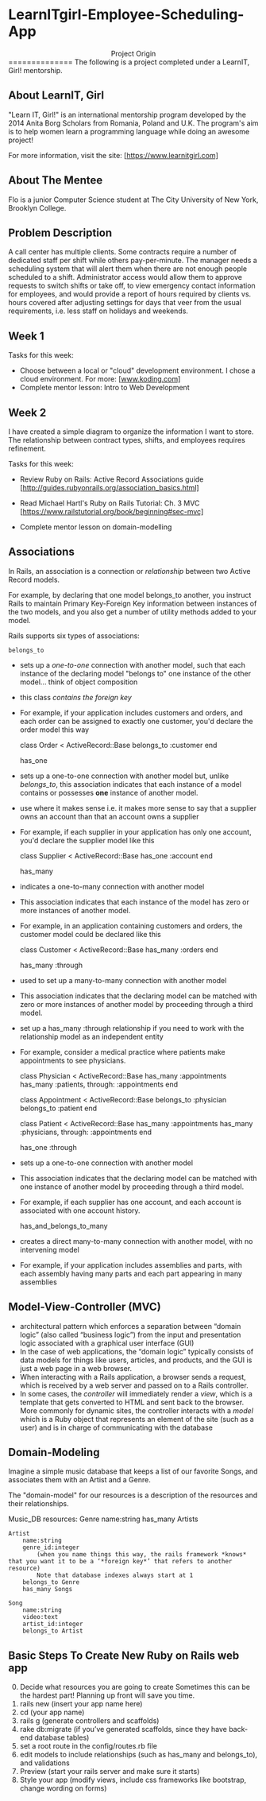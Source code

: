 # LearnITgirl-Employee-Scheduling-App

<center>Project Origin</center>
==============
The following is a project completed under a LearnIT, Girl! mentorship.

About LearnIT, Girl
--------------------

 "Learn IT, Girl!" is an international mentorship program developed by the 2014 Anita Borg Scholars from Romania, Poland and U.K. The program's aim is to help women learn a programming language while doing an awesome project!

 For more information, visit the site:
    [https://www.learnitgirl.com]

About The Mentee
-----------------
Flo is a junior Computer Science student at The City University of New York, Brooklyn College.


Problem Description
-------------------

A call center has multiple clients. Some contracts require a number of dedicated staff per shift while others pay-per-minute.  The manager needs a scheduling system that will alert them when there are not enough people scheduled to a shift.  Administrator access would allow them to approve requests to switch shifts or take off, to view emergency contact information for employees, and would provide a report of hours required by clients vs. hours covered after adjusting settings for days that veer from the usual requirements, i.e. less staff on holidays and weekends.


Week 1
--------
Tasks for this week:

- Choose between a local or "cloud" development environment.
I chose a cloud environment. For more: [www.koding.com]
- Complete mentor lesson: Intro to Web Development



Week 2
--------
I have created a simple diagram to organize the information I want to store. The relationship between contract types, shifts, and employees requires refinement.

Tasks for this week:

- Review Ruby on Rails: Active Record Associations guide
    [http://guides.rubyonrails.org/association_basics.html]

- Read Michael Hartl's Ruby on Rails Tutorial: Ch. 3 MVC
    [https://www.railstutorial.org/book/beginning#sec-mvc]

- Complete mentor lesson on domain-modelling


Associations
--------------
In Rails, an association is a connection or *relationship* between two Active Record models.

For example, by declaring that one model belongs_to another, you instruct Rails to maintain Primary Key-Foreign Key information between instances of the two models, and you also get a number of utility methods added to your model.

Rails supports six types of associations:

    belongs_to

- sets up a *one-to-one* connection with another model, such that each instance of the declaring model "belongs to" one instance of the other model... think of object composition
- this class *contains the foreign key*
- For example, if your application includes customers and orders, and each order can be assigned to exactly one customer, you'd declare the order model this way

    class Order < ActiveRecord::Base
        belongs_to :customer
    end


    has_one

- sets up a one-to-one connection with another model but, unlike *belongs_to*, this association indicates that each instance of a model contains or possesses **one** instance of another model.
- use where it makes sense i.e. it makes more sense to say that a supplier owns an account than that an account owns a supplier
- For example, if each supplier in your application has only one account, you'd declare the supplier model like this


    class Supplier < ActiveRecord::Base
        has_one :account
    end


    has_many

- indicates a one-to-many connection with another model
- This association indicates that each instance of the model has zero or more instances of another model.
- For example, in an application containing customers and orders, the customer model could be declared like this


    class Customer < ActiveRecord::Base
        has_many :orders
    end


    has_many :through

- used to set up a many-to-many connection with another model
- This association indicates that the declaring model can be matched with zero or more instances of another model by proceeding through a third model.
- set up a has_many :through relationship if you need to work with the relationship model as an independent entity
- For example, consider a medical practice where patients make appointments to see physicians.


    class Physician < ActiveRecord::Base
        has_many :appointments
        has_many :patients, through: :appointments
    end

    class Appointment < ActiveRecord::Base
        belongs_to :physician
        belongs_to :patient
    end

    class Patient < ActiveRecord::Base
        has_many :appointments
        has_many :physicians, through: :appointments
    end




    has_one :through


- sets up a one-to-one connection with another model
- This association indicates that the declaring model can be matched with one instance of another model by proceeding through a third model.
- For example, if each supplier has one account, and each account is associated with one account history.



    has_and_belongs_to_many



- creates a direct many-to-many connection with another model, with no intervening model
- For example, if your application includes assemblies and parts, with each assembly having many parts and each part appearing in many assemblies

Model-View-Controller (MVC)
------------------------------
- architectural pattern which enforces a separation between “domain logic” (also called “business logic”) from the input and presentation logic associated with a graphical user interface (GUI)
- In the case of web applications, the “domain logic” typically consists of data models for things like users, articles, and products, and the GUI is just a web page in a web browser.
- When interacting with a Rails application, a browser sends a request, which is received by a web server and passed on to a Rails controller.
- In some cases, the *controller* will immediately render a *view*, which is a template that gets converted to HTML and sent back to the browser. More commonly for dynamic sites, the controller interacts with a *model* which is a Ruby object that represents an element of the site (such as a user) and is in charge of communicating with the database


Domain-Modeling
----------------
Imagine a simple music database that keeps a list of our favorite Songs, and associates them with an Artist and a Genre.

The "domain-model" for our resources is a description of the resources and their relationships.

Music_DB resources:
    Genre
        name:string
        has_many Artists

    Artist
        name:string
        genre_id:integer  
            (when you name things this way, the rails framework *knows* that you want it to be a ‘*foreign key*’ that refers to another resource)
            Note that database indexes always start at 1
        belongs_to Genre
        has_many Songs

    Song
        name:string
        video:text
        artist_id:integer
        belongs_to Artist

Basic Steps To Create New Ruby on Rails web app
--------------------------------------
0. Decide what resources you are going to create
Sometimes this can be the hardest part!  Planning up front will save you time.
1. rails new (insert your app name here)
2. cd (your app name)
3. rails g (generate controllers and scaffolds)
4. rake db:migrate (if you’ve generated scaffolds, since they have back-end database tables)
5. set a root route in the config/routes.rb file
6. edit models to include relationships (such as has_many and belongs_to), and validations
7. Preview (start your rails server and make sure it starts)
8. Style your app (modify views, include css frameworks like bootstrap, change wording on forms)
